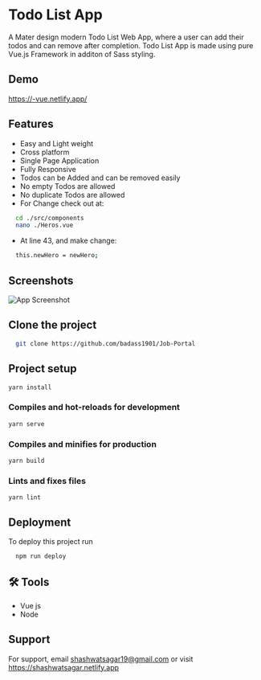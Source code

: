 # Todo List App

A Mater design modern Todo List Web App, where a user can add their todos and can remove after completion.
Todo List App is made using pure Vue.js Framework in additon of Sass styling.


## Demo

https://-vue.netlify.app/


## Features

- Easy and Light weight
- Cross platform
- Single Page Application
- Fully Responsive
- Todos can be Added and can be removed easily
- No empty Todos are allowed 
- No duplicate Todos are allowed
- For Change check out at:
```bash
  cd ./src/components
  nano ./Heros.vue
```
- At line 43, and make change:
```bash
  this.newHero = newHero;
```



## Screenshots
![App Screenshot](./image.png)




## Clone the project

```bash
  git clone https://github.com/badass1901/Job-Portal
```

## Project setup

```
yarn install
```

### Compiles and hot-reloads for development
```
yarn serve
```

### Compiles and minifies for production
```
yarn build
```

### Lints and fixes files
```
yarn lint
```

## Deployment

To deploy this project run

```bash
  npm run deploy
```
## 🛠 Tools
- Vue js
- Node


## Support

For support, email shashwatsagar19@gmail.com or visit https://shashwatsagar.netlify.app

